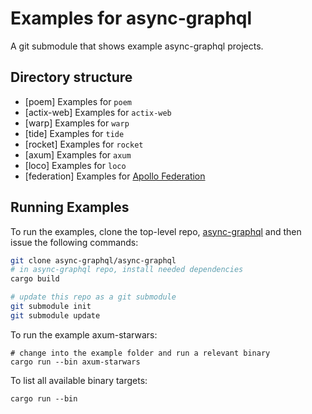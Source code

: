 # Examples for async-graphql

A git submodule that shows example async-graphql projects.


## Directory structure

- [poem] Examples for `poem`
- [actix-web] Examples for `actix-web`
- [warp] Examples for `warp`
- [tide] Examples for `tide`
- [rocket] Examples for `rocket`
- [axum] Examples for `axum`
- [loco] Examples for `loco`
- [federation] Examples for [Apollo Federation](https://www.apollographql.com/docs/federation/)


## Running Examples

To run the examples, clone the top-level repo, [async-graphql](https://github.com/async-graphql/async-graphql) and then issue the following commands:

```bash
git clone async-graphql/async-graphql
# in async-graphql repo, install needed dependencies
cargo build

# update this repo as a git submodule
git submodule init
git submodule update
```

To run the example axum-starwars:
```
# change into the example folder and run a relevant binary
cargo run --bin axum-starwars
```

To list all available binary targets:
```
cargo run --bin
```